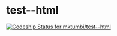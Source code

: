 test--html
==========
[ ![Codeship Status for mktumbi/test--html](https://www.codeship.io/projects/2a862b00-189b-0132-1aba-4eb52c1571b2/status)](https://www.codeship.io/projects/34249)

